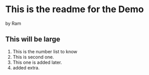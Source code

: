 This is the readme for the Demo
================================
by Ram


## This will be large
1. This is the number list to know
2. This is second one.
3. This one is added later.
4. added extra.
